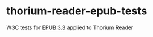# thorium-reader-epub-tests
W3C tests for [EPUB 3.3](https://github.com/w3c/epub-tests) applied to Thorium Reader
